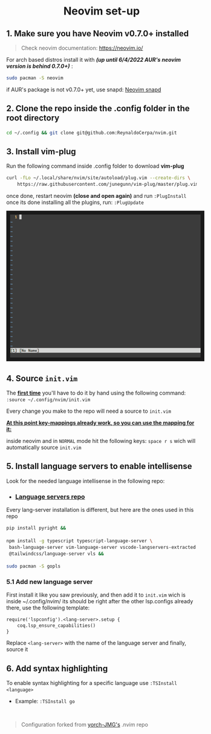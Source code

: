 <div align="center">
	<h1>Neovim set-up</h1>
</div>

## 1. Make sure you have Neovim v0.7.0+ installed

> Check neovim documentation: https://neovim.io/

For arch based distros install it with ***(up until 6/4/2022 AUR's neovim version is behind 0.7.0+)*** :
```bash
sudo pacman -S neovim
```
if AUR's package is not v0.7.0+ yet, use snapd:
[Neovim snapd](https://snapcraft.io/nvim)

## 2. Clone the repo inside the .config folder in the root directory

```bash
cd ~/.config && git clone git@github.com:ReynaldoCerpa/nvim.git
```


## 3. Install vim-plug

Run the following command inside .config folder to download **vim-plug**
```bash 
curl -fLo ~/.local/share/nvim/site/autoload/plug.vim --create-dirs \
    https://raw.githubusercontent.com/junegunn/vim-plug/master/plug.vim
```

once done, restart neovim **(close and open again)** and run `:PlugInstall` 
once its done installing all the plugins, run: `:PlugUpdate`
<p align="center">  
<img src="https://raw.githubusercontent.com/junegunn/i/master/vim-plug/installer.gif" width="600" border="10"/>  
</p>

## 4. Source `init.vim`

The <ins>**first time**</ins> you'll have to do it by hand using the following command:
`:source ~/.config/nvim/init.vim`

Every change you make to the repo will need a source to `init.vim`

<ins>**At this point key-mappings already work, so you can use the mapping for it:**</ins>

inside neovim and in `NORMAL` mode hit the following keys:
`space r s`
wich will automatically source `init.vim`


## 5. Install language servers to enable intellisense

Look for the needed language intellisense in the following repo: 
- ### [Language servers repo](https://github.com/neovim/nvim-lspconfig/blob/master/doc/server_configurations.md?fbclid=IwAR3u1xDM8Gf_cTm6aaj1UqBOVgurla85xIMeilhqi_DnTnpgvFaelkyClxU)

Every lang-server installation is different, but here are the ones used in this repo
```bash
pip install pyright &&

npm install -g typescript typescript-language-server \
 bash-language-server vim-language-server vscode-langservers-extracted \ 
 @tailwindcss/language-server vls &&
  
sudo pacman -S gopls
```

### 5.1 Add new language server
First install it like you saw previously, and then add it to `init.vim` wich is inside ~/.config/nvim/
its should be right after the other lsp.configs already there, use the following template:
```vim
require('lspconfig').<lang-server>.setup {
	coq.lsp_ensure_capabilities()
}
```
Replace `<lang-server>` with the name of the language server and finally, source it

## 6.  Add syntax highlighting

To enable syntax highlighting for a specific language use `:TSInstall <language>`

- Example: `:TSInstall go`

<br />

> Configuration forked from [yorch-JMG's](https://github.com/yorch-JMG/.nvim) .nvim repo
